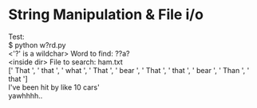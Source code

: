 # String Manipulation & File i/o

Test:
<br> $ python w\?rd.py
<br> <'?' is a wildchar> Word to find: ??a?
<br> &lt;inside dir&gt; File to search: ham.txt
<br> [' That ', ' that ', ' what ', ' That ', ' bear ', ' That ', ' that ', ' bear ', ' Than ', ' that ']
<br> I've been hit by like 10 cars'
<br> yawhhhh.. <two deers at a bar>
